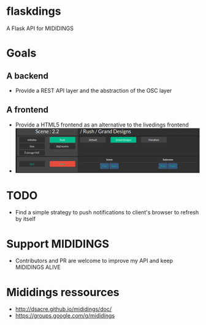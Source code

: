 # flaskdings
A Flask API for MIDIDINGS

# Goals
## A backend
* Provide a REST API layer and the abstraction of the OSC layer
## A frontend
* Provide a HTML5 frontend as an alternative to the livedings frontend
* <img src="/doc/flaskdings.png" />

# TODO
* Find a simple strategy to push notifications to client's browser to refresh by itself

# Support MIDIDINGS
* Contributors and PR are welcome to improve my API and keep MIDIDINGS ALIVE

# Mididings ressources
* http://dsacre.github.io/mididings/doc/
* https://groups.google.com/g/mididings
